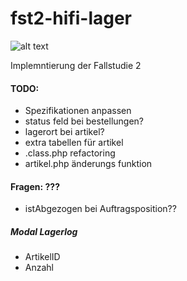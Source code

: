 # fst2-hifi-lager

![alt text](https://github.com/TheAppField/fst2-hifi-lager/raw/master/assets/img/icon_2.png)

Implemntierung der Fallstudie 2

#### TODO:
- Spezifikationen anpassen
- status feld bei bestellungen?
- lagerort bei artikel?
- extra tabellen für artikel 
- .class.php refactoring
- artikel.php änderungs funktion


#### Fragen: ???
 - istAbgezogen bei Auftragsposition??
 
##### Modal Lagerlog
 - ArtikelID
 - Anzahl
 
 
